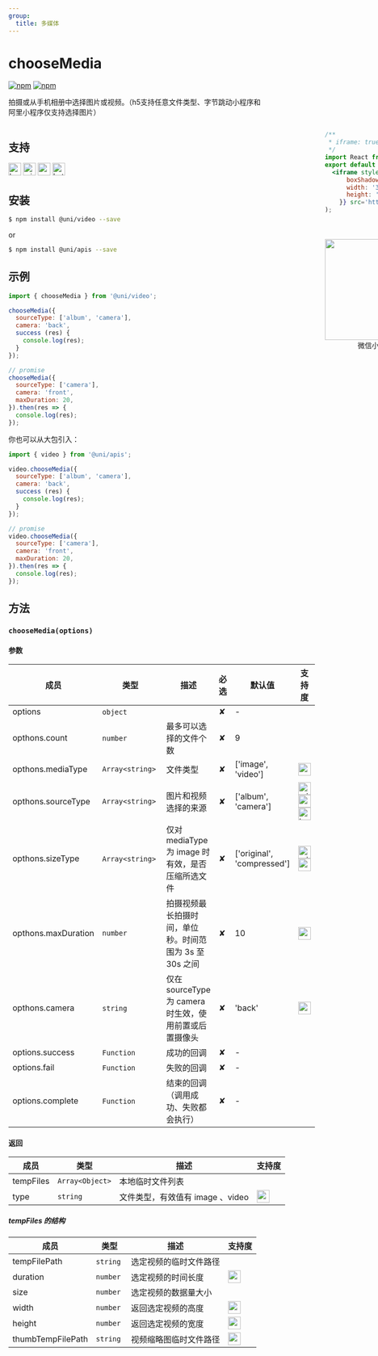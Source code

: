 ```yaml
---
group:
  title: 多媒体
---
```


# chooseMedia 

[![npm](https://img.shields.io/npm/v/@uni/apis.svg)](https://www.npmjs.com/package/@uni/apis) [![npm](https://img.shields.io/npm/v/@uni/video.svg)](https://www.npmjs.com/package/@uni/video)

拍摄或从手机相册中选择图片或视频。（h5支持任意文件类型、字节跳动小程序和阿里小程序仅支持选择图片）

<div style="display: flex;flex-direction: row;justify-content: space-between;">
<div style="margin-right: 20px;">

## 支持

<img alt="browser" src="https://gw.alicdn.com/tfs/TB1uYFobGSs3KVjSZPiXXcsiVXa-200-200.svg" width="25px" height="25px" title="h5" /> <img alt="miniApp" src="https://gw.alicdn.com/tfs/TB1bBpmbRCw3KVjSZFuXXcAOpXa-200-200.svg" width="25px" height="25px" title="阿里小程序" /> <img alt="wechatMiniprogram" src="https://img.alicdn.com/tfs/TB1slcYdxv1gK0jSZFFXXb0sXXa-200-200.svg" width="25px" height="25px" title="微信小程序"> <img alt="bytedanceMicroApp" src="https://gw.alicdn.com/tfs/TB1jFtVzO_1gK0jSZFqXXcpaXXa-200-200.svg" width="25px" height="25px" title="字节跳动小程序">

## 安装

```bash
$ npm install @uni/video --save
```
or
```bash
$ npm install @uni/apis --save
```
## 示例

```javascript
import { chooseMedia } from '@uni/video';

chooseMedia({
  sourceType: ['album', 'camera'],
  camera: 'back',
  success (res) {
    console.log(res);
  }
});

// promise
chooseMedia({
  sourceType: ['camera'],
  camera: 'front',
  maxDuration: 20,
}).then(res => {
  console.log(res);
});

```

你也可以从大包引入：
```js
import { video } from '@uni/apis';

video.chooseMedia({
  sourceType: ['album', 'camera'],
  camera: 'back',
  success (res) {
    console.log(res);
  }
});

// promise
video.chooseMedia({
  sourceType: ['camera'],
  camera: 'front',
  maxDuration: 20,
}).then(res => {
  console.log(res);
});

```

## 方法

### `chooseMedia(options)`

#### 参数

| 成员 | 类型 | 描述 | 必选 | 默认值 | 支持度 |
| --- | --- | --- | --- | --- | -- |
| options | `object`  |  | ✘ | - |  |
| opthons.count | `number`  | 最多可以选择的文件个数 | ✘ | 9 |  |
| opthons.mediaType | `Array<string>` | 文件类型 | ✘ | ['image', 'video'] | <img alt="wechatMiniprogram" src="https://img.alicdn.com/tfs/TB1slcYdxv1gK0jSZFFXXb0sXXa-200-200.svg" width="25px" height="25px" title="微信小程序"> |
| opthons.sourceType | `Array<string>` | 图片和视频选择的来源 | ✘ | ['album', 'camera'] | <img alt="miniApp" src="https://gw.alicdn.com/tfs/TB1bBpmbRCw3KVjSZFuXXcAOpXa-200-200.svg" width="25px" height="25px" title="阿里小程序" /> <img alt="wechatMiniprogram" src="https://img.alicdn.com/tfs/TB1slcYdxv1gK0jSZFFXXb0sXXa-200-200.svg" width="25px" height="25px" title="微信小程序"> <img alt="bytedanceMicroApp" src="https://gw.alicdn.com/tfs/TB1jFtVzO_1gK0jSZFqXXcpaXXa-200-200.svg" width="25px" height="25px" title="字节跳动小程序"> |
| opthons.sizeType | `Array<string>` | 仅对 mediaType 为 image 时有效，是否压缩所选文件 | ✘ | ['original', 'compressed'] |  <img alt="miniApp" src="https://gw.alicdn.com/tfs/TB1bBpmbRCw3KVjSZFuXXcAOpXa-200-200.svg" width="25px" height="25px" title="阿里小程序" /> <img alt="wechatMiniprogram" src="https://img.alicdn.com/tfs/TB1slcYdxv1gK0jSZFFXXb0sXXa-200-200.svg" width="25px" height="25px" title="微信小程序"> |
| opthons.maxDuration | `number` | 拍摄视频最长拍摄时间，单位秒。时间范围为 3s 至 30s 之间 | ✘ | 10 | <img alt="wechatMiniprogram" src="https://img.alicdn.com/tfs/TB1slcYdxv1gK0jSZFFXXb0sXXa-200-200.svg" width="25px" height="25px" title="微信小程序">  |
| opthons.camera | `string`  | 仅在 sourceType 为 camera 时生效，使用前置或后置摄像头 | ✘ | 'back' | <img alt="wechatMiniprogram" src="https://img.alicdn.com/tfs/TB1slcYdxv1gK0jSZFFXXb0sXXa-200-200.svg" width="25px" height="25px" title="微信小程序">  |
| options.success | `Function`  | 成功的回调 | ✘ | - | |
| options.fail | `Function`  | 失败的回调 | ✘ | - | |
| options.complete | `Function`  | 结束的回调 （调用成功、失败都会执行） | ✘ | - | |


#### 返回

| 成员 | 类型 | 描述 | 支持度 |
| --- | --- | --- | --- |
| tempFiles | `Array<Object>` | 本地临时文件列表 |  |
| type | `string` | 文件类型，有效值有 image 、video | <img alt="wechatMiniprogram" src="https://img.alicdn.com/tfs/TB1slcYdxv1gK0jSZFFXXb0sXXa-200-200.svg" width="25px" height="25px" title="微信小程序">  |

##### tempFiles 的结构

| 成员 | 类型 | 描述 | 支持度 |
| --- | --- | --- | --- |
| tempFilePath | `string`  | 选定视频的临时文件路径 |  |
| duration | `number` | 选定视频的时间长度 | <img alt="wechatMiniprogram" src="https://img.alicdn.com/tfs/TB1slcYdxv1gK0jSZFFXXb0sXXa-200-200.svg" width="25px" height="25px" title="微信小程序"> |
| size | `number` | 选定视频的数据量大小 | |
| width | `number` | 返回选定视频的高度 | <img alt="wechatMiniprogram" src="https://img.alicdn.com/tfs/TB1slcYdxv1gK0jSZFFXXb0sXXa-200-200.svg" width="25px" height="25px" title="微信小程序"> |
| height | `number` | 返回选定视频的宽度 | <img alt="wechatMiniprogram" src="https://img.alicdn.com/tfs/TB1slcYdxv1gK0jSZFFXXb0sXXa-200-200.svg" width="25px" height="25px" title="微信小程序"> |
| thumbTempFilePath | `string` | 视频缩略图临时文件路径 | <img alt="wechatMiniprogram" src="https://img.alicdn.com/tfs/TB1slcYdxv1gK0jSZFFXXb0sXXa-200-200.svg" width="25px" height="25px" title="微信小程序"> |

</div>
<div>

```jsx | inline
/**
 * iframe: true
 */
import React from 'react';
export default () => (
  <iframe style={{
      boxShadow: '0 2px 15px rgba(0,0,0,0.1)',
      width: '375px',
      height: '700px'
    }} src='https://herbox-embed.alipay.com/p/uni/uni?previewZoom=100&view=preview&defaultPage=pages/image/index&topSlider=false'></iframe>
);
```

<div style="display: flex;margin-top: 50px;">
  <div>
    <img src="https://img.alicdn.com/imgextra/i4/O1CN01glSUyh1FfucijRlur_!!6000000000515-0-tps-608-622.jpg" width="200" height="200" />
    <div style="text-align: center;">微信小程序</div>
  </div>
</div>

</div>
</div>

